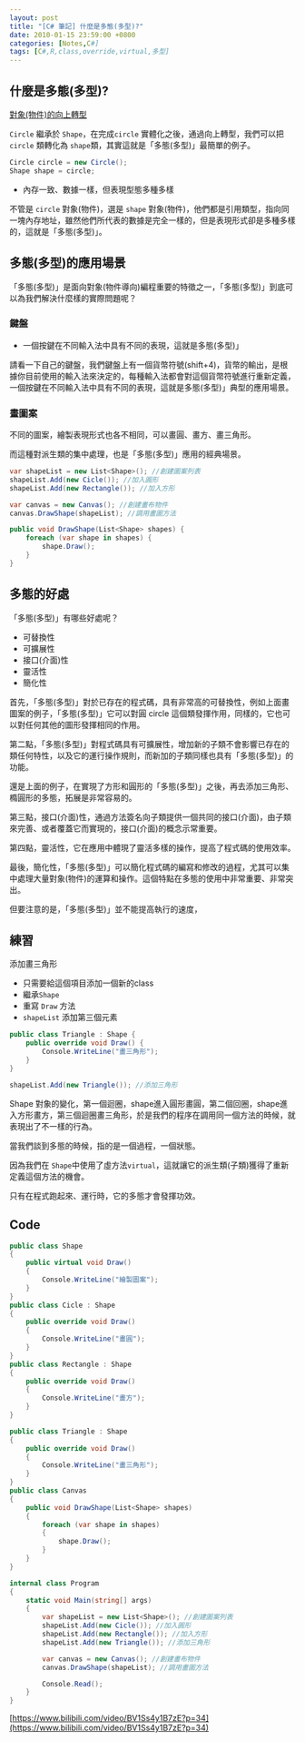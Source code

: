```yaml
---
layout: post
title: "[C# 筆記] 什麼是多態(多型)?"
date: 2010-01-15 23:59:00 +0800
categories: [Notes,C#]
tags: [C#,R,class,override,virtual,多型]
---
```


## 什麼是多態(多型)?

[對象(物件)的向上轉型](https://riivalin.github.io/posts/2010/01/r-csharp-note-12/)      

`Circle` 繼承於 `Shape`，在完成`circle` 實體化之後，通過向上轉型，我們可以把 `circle` 類轉化為 `shape`類，其實這就是「多態(多型)」最簡單的例子。

```c#
Circle circle = new Circle();
Shape shape = circle;
```
- 內存一致、數據一樣，但表現型態多種多樣

不管是 `circle` 對象(物件)，選是 `shape` 對象(物件)，他們都是引用類型，指向同一塊內存地址，雖然他們所代表的數據是完全一樣的，但是表現形式卻是多種多樣的，這就是「多態(多型)」。

## 多態(多型)的應用場景
「多態(多型)」是面向對象(物件導向)編程重要的特徵之一，「多態(多型)」到底可以為我們解決什麼樣的實際問題呢？      


### 鍵盤
- 一個按鍵在不同輸入法中具有不同的表現，這就是多態(多型)」

請看一下自己的鍵盤，我們鍵盤上有一個貨幣符號(shift+4)，貨幣的輸出，是根據你目前使用的輸入法來決定的，每種輸入法都會對這個貨幣符號進行重新定義，一個按鍵在不同輸入法中具有不同的表現，這就是多態(多型)」典型的應用場景。

### 畫圖案
不同的圖案，繪製表現形式也各不相同，可以畫圓、畫方、畫三角形。      

而這種對派生類的集中處理，也是「多態(多型)」應用的經典場景。

```c#
var shapeList = new List<Shape>(); //創建圖案列表
shapeList.Add(new Cicle()); //加入圓形
shapeList.Add(new Rectangle()); //加入方形

var canvas = new Canvas(); //創建畫布物件
canvas.DrawShape(shapeList); //調用畫圖方法
```
```c#
public void DrawShape(List<Shape> shapes) {
    foreach (var shape in shapes) {
        shape.Draw();
    }
}
```

## 多態的好處

「多態(多型)」有哪些好處呢？        

- 可替換性
- 可擴展性
- 接口(介面)性
- 靈活性
- 簡化性

首先，「多態(多型)」對於已存在的程式碼，具有非常高的可替換性，例如上面畫圖案的例子，「多態(多型)」它可以對圓 circle 這個類發揮作用，同樣的，它也可以對任何其他的圖形發揮相同的作用。

第二點，「多態(多型)」對程式碼具有可擴展性，增加新的子類不會影響已存在的類任何特性，以及它的運行操作規則，而新加的子類同樣也具有「多態(多型)」的功能。      

還是上面的例子，在實現了方形和圓形的「多態(多型)」之後，再去添加三角形、橢圓形的多態，拓展是非常容易的。        

第三點，接口(介面)性，通過方法簽名向子類提供一個共同的接口(介面)，由子類來完善、或者覆蓋它而實現的，接口(介面)的概念示常重要。      

第四點，靈活性，它在應用中體現了靈活多樣的操作，提高了程式碼的使用效率。        

最後，簡化性，「多態(多型)」可以簡化程式碼的編寫和修改的過程，尤其可以集中處理大量對象(物件)的運算和操作。這個特點在多態的使用中非常重要、非常突出。        

但要注意的是，「多態(多型)」並不能提高執行的速度，

## 練習
添加畫三角形
- 只需要給這個項目添加一個新的class
- 繼承`Shape`
- 重寫 `Draw` 方法
- `shapeList` 添加第三個元素

```c#
public class Triangle : Shape {
    public override void Draw() {
        Console.WriteLine("畫三角形");
    }
}
```

```c#
shapeList.Add(new Triangle()); //添加三角形
```

Shape 對象的變化，第一個迴圈，shape進入圓形畫圓，第二個回圈，shape進入方形畫方，第三個迴圈畫三角形，於是我們的程序在調用同一個方法的時候，就表現出了不一樣的行為。      

當我們談到多態的時候，指的是一個過程，一個狀態。    

因為我們在 `Shape`中使用了虛方法`virtual`，這就讓它的派生類(子類)獲得了重新定義這個方法的機會。     

只有在程式跑起來、運行時，它的多態才會發揮功效。

## Code

```c#
public class Shape
{
    public virtual void Draw()
    {
        Console.WriteLine("繪製圖案");
    }
}
public class Cicle : Shape
{
    public override void Draw()
    {
        Console.WriteLine("畫圓");
    }
}
public class Rectangle : Shape
{
    public override void Draw()
    {
        Console.WriteLine("畫方");
    }
}

public class Triangle : Shape
{
    public override void Draw()
    {
        Console.WriteLine("畫三角形");
    }
}
public class Canvas
{
    public void DrawShape(List<Shape> shapes)
    {
        foreach (var shape in shapes)
        {
            shape.Draw();
        }
    }
}

internal class Program
{
    static void Main(string[] args)
    {
        var shapeList = new List<Shape>(); //創建圖案列表
        shapeList.Add(new Cicle()); //加入圓形
        shapeList.Add(new Rectangle()); //加入方形
        shapeList.Add(new Triangle()); //添加三角形

        var canvas = new Canvas(); //創建畫布物件
        canvas.DrawShape(shapeList); //調用畫圖方法

        Console.Read();
    }
}
```

[https://www.bilibili.com/video/BV1Ss4y1B7zE?p=34](https://www.bilibili.com/video/BV1Ss4y1B7zE?p=34)